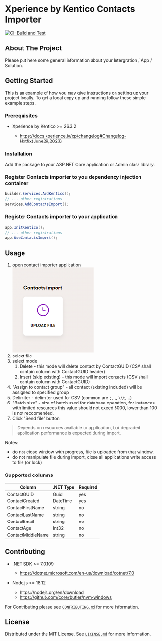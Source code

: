 # Xperience by Kentico Contacts Importer

[![CI: Build and Test](https://github.com/Kentico/xperience-by-kentico-contacts-importer/actions/workflows/ci.yml/badge.svg?branch=main)](https://github.com/Kentico/xperience-by-kentico-contacts-importer/actions/workflows/ci.yml)

<!-- ABOUT THE PROJECT -->

## About The Project

Please put here some general information about your Intergration / App / Solution.

<!-- GETTING STARTED -->

## Getting Started

This is an example of how you may give instructions on setting up your project locally.
To get a local copy up and running follow these simple example steps.

### Prerequisites

- Xperience by Kentico >= 26.3.2

  - <https://docs.xperience.io/xp/changelog#Changelog-Hotfix(June29,2023)>

### Installation

Add the package to your ASP.NET Core application or Admin class library.

### Register Contacts importer to you dependency injection container

```csharp
builder.Services.AddKentico();
// ... other registrations
services.AddContactsImport();
```

### Register Contacts importer to your application

```csharp
app.InitKentico();
// ... other registrations
app.UseContactsImport();
```

<!-- USAGE EXAMPLES -->

## Usage

1. open contact importer application <br>
   ![ContactImporterApplication](./images/ContactImporterApplication.png)
1. select file
1. select mode
   1. Delete - this mode will delete contact by ContactGUID (CSV shall contain column with ContactGUID header)
   1. Insert (skip existing) - this mode will import contacts (CSV shall contain column with ContactGUID)
1. "Assign to contact group" - all contact (existing included) will be assigned to specified group
1. Delimiter - delimiter used for CSV (common are `;`, `,`, `\\t`, ..)
1. "Batch size" - size of batch used for database operation, for instances with limited resources this value should not exeed 5000, lower than 100 is not reccomended.
1. Click "Send file" button

> Depends on resources available to application, but degraded application performance is expected during import.

Notes:

- do not close window with progress, file is uploaded from that window.
- do not manipulate file during import, close all applications write access to file (or lock)

### Supported columns

| Column            | .NET Type | Required |
| ----------------- | --------- | -------- |
| ContactGUID       | Guid      | yes      |
| ContactCreated    | DateTime  | yes      |
| ContactFirstName  | string    | no       |
| ContactLastName   | string    | no       |
| ContactEmail      | string    | no       |
| ContactAge        | Int32     | no       |
| ContactMiddleName | string    | no       |

<!-- CONTRIBUTING -->

## Contributing

- .NET SDK >= 7.0.109

  - <https://dotnet.microsoft.com/en-us/download/dotnet/7.0>

- Node.js >= 18.12

  - <https://nodejs.org/en/download>
  - <https://github.com/coreybutler/nvm-windows>

For Contributing please see [`CONTRIBUTING.md`](./CONTRIBUTING.md) for more information.

<!-- LICENSE -->

## License

Distributed under the MIT License. See [`LICENSE.md`](./LICENSE.md) for more information.
